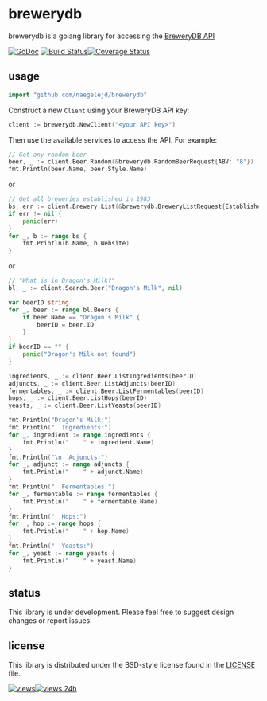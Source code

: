 # brewerydb

brewerydb is a golang library for accessing the [BreweryDB API](http://www.brewerydb.com)

[![GoDoc](https://godoc.org/github.com/naegelejd/brewerydb?status.svg)](https://godoc.org/github.com/naegelejd/brewerydb) [![Build Status](https://travis-ci.org/naegelejd/brewerydb.svg)](https://travis-ci.org/naegelejd/brewerydb)[![Coverage Status](https://coveralls.io/repos/naegelejd/brewerydb/badge.svg?branch=master)](https://coveralls.io/r/naegelejd/brewerydb?branch=master)

## usage

```go
import "github.com/naegelejd/brewerydb"
```

Construct a new `Client` using your BreweryDB API key:

```go
client := brewerydb.NewClient("<your API key>")
```

Then use the available services to access the API.
For example:

```go
// Get any random beer
beer, _ := client.Beer.Random(&brewerydb.RandomBeerRequest{ABV: "8"})
fmt.Println(beer.Name, beer.Style.Name)
```

or

```go
// Get all breweries established in 1983
bs, err := client.Brewery.List(&brewerydb.BreweryListRequest{Established: "1983"})
if err != nil {
    panic(err)
}
for _, b := range bs {
    fmt.Println(b.Name, b.Website)
}
```

or

```go
// "What is in Dragon's Milk?"
bl, _ := client.Search.Beer("Dragon's Milk", nil)

var beerID string
for _, beer := range bl.Beers {
    if beer.Name == "Dragon's Milk" {
        beerID = beer.ID
    }
}
if beerID == "" {
    panic("Dragon's Milk not found")
}

ingredients, _ := client.Beer.ListIngredients(beerID)
adjuncts, _ := client.Beer.ListAdjuncts(beerID)
fermentables, _ := client.Beer.ListFermentables(beerID)
hops, _ := client.Beer.ListHops(beerID)
yeasts, _ := client.Beer.ListYeasts(beerID)

fmt.Println("Dragon's Milk:")
fmt.Println("  Ingredients:")
for _, ingredient := range ingredients {
    fmt.Println("    " + ingredient.Name)
}
fmt.Println("\n  Adjuncts:")
for _, adjunct := range adjuncts {
    fmt.Println("    " + adjunct.Name)
}
fmt.Println("  Fermentables:")
for _, fermentable := range fermentables {
    fmt.Println("    " + fermentable.Name)
}
fmt.Println("  Hops:")
for _, hop := range hops {
    fmt.Println("    " + hop.Name)
}
fmt.Println("  Yeasts:")
for _, yeast := range yeasts {
    fmt.Println("    " + yeast.Name)
}
```

## status

This library is under development. Please feel free to suggest design changes or report issues.

## license

This library is distributed under the BSD-style license found in the [LICENSE](https://github.com/naegelejd/brewerydb/blob/master/LICENSE) file.


[![views](https://sourcegraph.com/api/repos/github.com/naegelejd/brewerydb/.counters/views.svg?no-count=1)](https://sourcegraph.com/github.com/naegelejd/brewerydb)[![views 24h](https://sourcegraph.com/api/repos/github.com/naegelejd/brewerydb/.counters/views-24h.svg)](https://sourcegraph.com/github.com/naegelejd/brewerydb)
